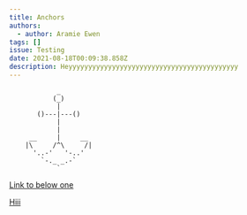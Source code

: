 ```yaml
---
title: Anchors
authors:
  - author: Aramie Ewen
tags: []
issue: Testing
date: 2021-08-18T00:09:38.858Z
description: Heyyyyyyyyyyyyyyyyyyyyyyyyyyyyyyyyyyyyyyyyyyy
---
```


                _
               (_)
                |
           ()---|---()
                |
                |
         __     |     __
        |\     /^\     /|
          '..-'   '-..'
            `-._ _.-`
                `
<a href="#hii">Link to below one</a>

<a name="hii">[Hiii](http://localhost:8000/articles/anchored/#hii)</a>